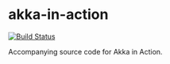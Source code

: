 akka-in-action
==============

[![Build Status](https://travis-ci.org/akka-ja/akka-in-action.svg?branch=master)](https://travis-ci.org/akka-ja/akka-in-action)

Accompanying source code for Akka in Action.
